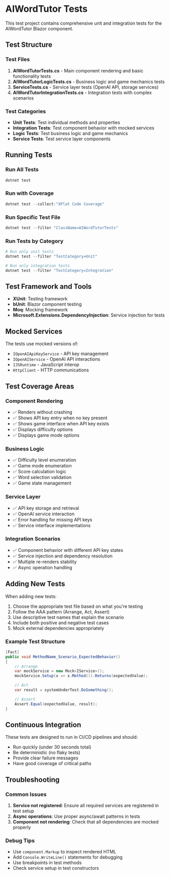 # AIWordTutor Tests

This test project contains comprehensive unit and integration tests for the AIWordTutor Blazor component.

## Test Structure

### Test Files

1. **AIWordTutorTests.cs** - Main component rendering and basic functionality tests
2. **AIWordTutorLogicTests.cs** - Business logic and game mechanics tests
3. **ServiceTests.cs** - Service layer tests (OpenAI API, storage services)
4. **AIWordTutorIntegrationTests.cs** - Integration tests with complex scenarios

### Test Categories

- **Unit Tests**: Test individual methods and properties
- **Integration Tests**: Test component behavior with mocked services
- **Logic Tests**: Test business logic and game mechanics
- **Service Tests**: Test service layer components

## Running Tests

### Run All Tests
```powershell
dotnet test
```

### Run with Coverage
```powershell
dotnet test --collect:"XPlat Code Coverage"
```

### Run Specific Test File
```powershell
dotnet test --filter "ClassName=AIWordTutorTests"
```

### Run Tests by Category
```powershell
# Run only unit tests
dotnet test --filter "TestCategory=Unit"

# Run only integration tests  
dotnet test --filter "TestCategory=Integration"
```

## Test Framework and Tools

- **XUnit**: Testing framework
- **bUnit**: Blazor component testing
- **Moq**: Mocking framework
- **Microsoft.Extensions.DependencyInjection**: Service injection for tests

## Mocked Services

The tests use mocked versions of:

- `IOpenAIApiKeyService` - API key management
- `IOpenAIService` - OpenAI API interactions
- `IJSRuntime` - JavaScript interop
- `HttpClient` - HTTP communications

## Test Coverage Areas

### Component Rendering
- ✅ Renders without crashing
- ✅ Shows API key entry when no key present
- ✅ Shows game interface when API key exists
- ✅ Displays difficulty options
- ✅ Displays game mode options

### Business Logic
- ✅ Difficulty level enumeration
- ✅ Game mode enumeration
- ✅ Score calculation logic
- ✅ Word selection validation
- ✅ Game state management

### Service Layer
- ✅ API key storage and retrieval
- ✅ OpenAI service interaction
- ✅ Error handling for missing API keys
- ✅ Service interface implementations

### Integration Scenarios
- ✅ Component behavior with different API key states
- ✅ Service injection and dependency resolution
- ✅ Multiple re-renders stability
- ✅ Async operation handling

## Adding New Tests

When adding new tests:

1. Choose the appropriate test file based on what you're testing
2. Follow the AAA pattern (Arrange, Act, Assert)
3. Use descriptive test names that explain the scenario
4. Include both positive and negative test cases
5. Mock external dependencies appropriately

### Example Test Structure

```csharp
[Fact]
public void MethodName_Scenario_ExpectedBehavior()
{
    // Arrange
    var mockService = new Mock<IService>();
    mockService.Setup(x => x.Method()).Returns(expectedValue);

    // Act
    var result = systemUnderTest.DoSomething();

    // Assert
    Assert.Equal(expectedValue, result);
}
```

## Continuous Integration

These tests are designed to run in CI/CD pipelines and should:

- Run quickly (under 30 seconds total)
- Be deterministic (no flaky tests)
- Provide clear failure messages
- Have good coverage of critical paths

## Troubleshooting

### Common Issues

1. **Service not registered**: Ensure all required services are registered in test setup
2. **Async operations**: Use proper async/await patterns in tests
3. **Component not rendering**: Check that all dependencies are mocked properly

### Debug Tips

- Use `component.Markup` to inspect rendered HTML
- Add `Console.WriteLine()` statements for debugging
- Use breakpoints in test methods
- Check service setup in test constructors
